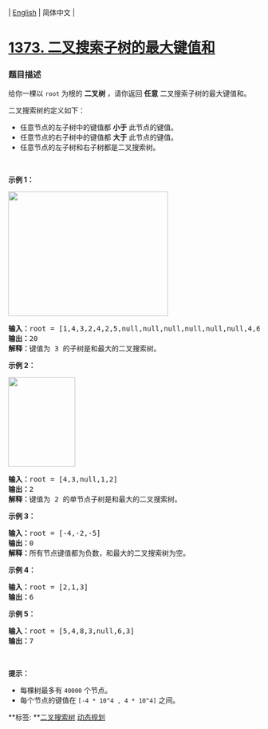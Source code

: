 | [English](README_EN.md) | 简体中文 |

# [1373. 二叉搜索子树的最大键值和](https://leetcode-cn.com/problems/maximum-sum-bst-in-binary-tree)
 ### 题目描述
<p>给你一棵以&nbsp;<code>root</code>&nbsp;为根的&nbsp;<strong>二叉树</strong>&nbsp;，请你返回 <strong>任意</strong>&nbsp;二叉搜索子树的最大键值和。</p>

<p>二叉搜索树的定义如下：</p>

<ul>
	<li>任意节点的左子树中的键值都&nbsp;<strong>小于</strong>&nbsp;此节点的键值。</li>
	<li>任意节点的右子树中的键值都 <strong>大于</strong>&nbsp;此节点的键值。</li>
	<li>任意节点的左子树和右子树都是二叉搜索树。</li>
</ul>

<p>&nbsp;</p>

<p><strong>示例 1：</strong></p>

<p><img alt="" src="https://assets.leetcode-cn.com/aliyun-lc-upload/uploads/2020/03/07/sample_1_1709.png" style="height: 250px; width: 320px;"></p>

<pre><strong>输入：</strong>root = [1,4,3,2,4,2,5,null,null,null,null,null,null,4,6]
<strong>输出：</strong>20
<strong>解释：</strong>键值为 3 的子树是和最大的二叉搜索树。
</pre>

<p><strong>示例 2：</strong></p>

<p><img alt="" src="https://assets.leetcode-cn.com/aliyun-lc-upload/uploads/2020/03/07/sample_2_1709.png" style="height: 180px; width: 134px;"></p>

<pre><strong>输入：</strong>root = [4,3,null,1,2]
<strong>输出：</strong>2
<strong>解释：</strong>键值为 2 的单节点子树是和最大的二叉搜索树。
</pre>

<p><strong>示例 3：</strong></p>

<pre><strong>输入：</strong>root = [-4,-2,-5]
<strong>输出：</strong>0
<strong>解释：</strong>所有节点键值都为负数，和最大的二叉搜索树为空。
</pre>

<p><strong>示例 4：</strong></p>

<pre><strong>输入：</strong>root = [2,1,3]
<strong>输出：</strong>6
</pre>

<p><strong>示例 5：</strong></p>

<pre><strong>输入：</strong>root = [5,4,8,3,null,6,3]
<strong>输出：</strong>7
</pre>

<p>&nbsp;</p>

<p><strong>提示：</strong></p>

<ul>
	<li>每棵树最多有&nbsp;<code>40000</code>&nbsp;个节点。</li>
	<li>每个节点的键值在&nbsp;<code>[-4 * 10^4&nbsp;, 4 * 10^4]</code> 之间。</li>
</ul>

**标签:	**[二叉搜索树](https://leetcode-cn.com/tag/binary-search-tree) [动态规划](https://leetcode-cn.com/tag/dynamic-programming) 